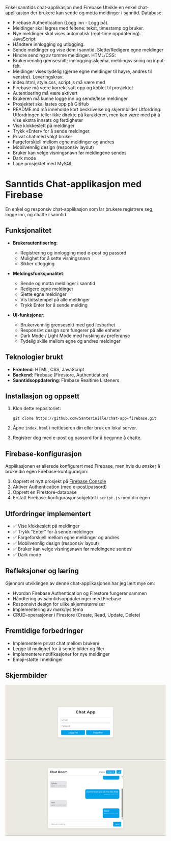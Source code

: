 Enkel sanntids chat-applikasjon med Firebase
Utvikle en enkel chat-applikasjon der brukere kan sende og motta meldinger i sanntid.
Database:
- Firebase Authentication (Logg inn - Logg på).
- Meldinger skal lagres med feltene: tekst, timestamp og bruker.
- Nye meldinger skal vises automatisk (real-time oppdatering).
JavaScript:
- Håndtere innlogging og utlogging.
- Sende meldinger og vise dem i sanntid. Slette/Redigere egne meldinger
- Hindre sending av tomme meldinger.
HTML/CSS:
- Brukervennlig grensesnitt: innloggingsskjema, meldingsvisning og input-felt.
- Meldinger vises tydelig (gjerne egne meldinger til høyre, andres til venstre).
Leveringskrav:
- index.html, style.css, script.js må være med
- Firebase må være korrekt satt opp og koblet til prosjektet
- Autentisering må være aktivert
- Brukeren må kunne logge inn og sende/lese meldinger
- Prosjektet skal lastes opp på GitHub
- README.md må inneholde kort beskrivelse og skjermbilder
Utfordring: Utfordringen teller ikke direkte på karakteren, men kan være med på å vise ekstra innsats og ferdigheter
- Vise klokkeslett på meldinger
- Trykk «Enter» for å sende meldinger.
- Privat chat med valgt bruker
- Fargeforskjell mellom egne meldinger og andres
- Mobilvennlig design (responsiv layout)
- Bruker kan velge visningsnavn før meldingene sendes
- Dark mode
- Lage prosjektet med MySQL

# Sanntids Chat-applikasjon med Firebase

En enkel og responsiv chat-applikasjon som lar brukere registrere seg, logge inn, og chatte i sanntid.

## Funksjonalitet

- **Brukerautentisering**:
  - Registrering og innlogging med e-post og passord
  - Mulighet for å sette visningsnavn
  - Sikker utlogging

- **Meldingsfunksjonalitet**:
  - Sende og motta meldinger i sanntid
  - Redigere egne meldinger
  - Slette egne meldinger
  - Vis tidsstempel på alle meldinger
  - Trykk Enter for å sende melding

- **UI-funksjoner**:
  - Brukervennlig grensesnitt med god lesbarhet
  - Responsivt design som fungerer på alle enheter
  - Dark Mode / Light Mode med husking av preferanse
  - Tydelig skille mellom egne og andres meldinger

## Teknologier brukt

- **Frontend**: HTML, CSS, JavaScript
- **Backend**: Firebase (Firestore, Authentication)
- **Sanntidsoppdatering**: Firebase Realtime Listeners

## Installasjon og oppsett

1. Klon dette repositoriet:
   ```
   git clone https://github.com/SanteriWille/chat-app-firebase.git
   ```

2. Åpne `index.html` i nettleseren din eller bruk en lokal server.

3. Registrer deg med e-post og passord for å begynne å chatte.

## Firebase-konfigurasjon

Applikasjonen er allerede konfigurert med Firebase, men hvis du ønsker å bruke din egen Firebase-konfigurasjon:

1. Opprett et nytt prosjekt på [Firebase Console](https://console.firebase.google.com/)
2. Aktiver Authentication (med e-post/passord)
3. Opprett en Firestore-database
4. Erstatt Firebase-konfigurasjonsobjektet i `script.js` med din egen

## Utfordringer implementert

- ✅ Vise klokkeslett på meldinger
- ✅ Trykk "Enter" for å sende meldinger
- ✅ Fargeforskjell mellom egne meldinger og andres
- ✅ Mobilvennlig design (responsiv layout)
- ✅ Bruker kan velge visningsnavn før meldingene sendes
- ✅ Dark mode

## Refleksjoner og læring

Gjennom utviklingen av denne chat-applikasjonen har jeg lært mye om:

- Hvordan Firebase Authentication og Firestore fungerer sammen
- Håndtering av sanntidsoppdateringer med Firebase
- Responsivt design for ulike skjermstørrelser
- Implementering av mørk/lys tema
- CRUD-operasjoner i Firestore (Create, Read, Update, Delete)

## Fremtidige forbedringer

- Implementere privat chat mellom brukere
- Legge til mulighet for å sende bilder og filer
- Implementere notifikasjoner for nye meldinger
- Emoji-støtte i meldinger

## Skjermbilder

![Login-skjerm](./img/login-page.png)
![Chat-skjerm](./img/chat-screenshot.png)